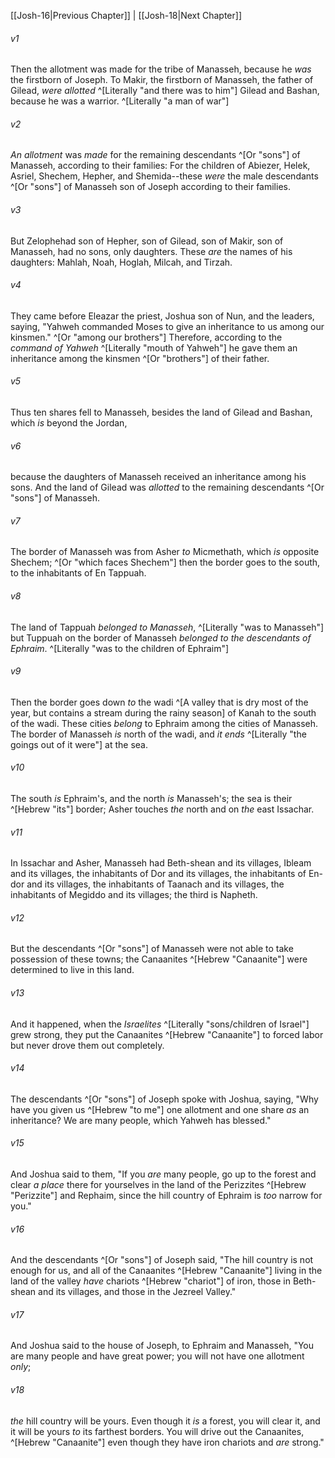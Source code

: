 ﻿---
aliases:
  - Joshua 17
---

[[Josh-16|Previous Chapter]] | [[Josh-18|Next Chapter]]

###### v1
Then the allotment was made for the tribe of Manasseh, because he _was_ the firstborn of Joseph. To Makir, the firstborn of Manasseh, the father of Gilead, _were allotted_ ^[Literally "and there was to him"] Gilead and Bashan, because he was a warrior. ^[Literally "a man of war"]

###### v2
_An allotment_ was _made_ for the remaining descendants ^[Or "sons"] of Manasseh, according to their families: For the children of Abiezer, Helek, Asriel, Shechem, Hepher, and Shemida--these _were_ the male descendants ^[Or "sons"] of Manasseh son of Joseph according to their families.

###### v3
But Zelophehad son of Hepher, son of Gilead, son of Makir, son of Manasseh, had no sons, only daughters. These _are_ the names of his daughters: Mahlah, Noah, Hoglah, Milcah, and Tirzah.

###### v4
They came before Eleazar the priest, Joshua son of Nun, and the leaders, saying, "Yahweh commanded Moses to give an inheritance to us among our kinsmen." ^[Or "among our brothers"] Therefore, according to the _command of Yahweh_ ^[Literally "mouth of Yahweh"] he gave them an inheritance among the kinsmen ^[Or "brothers"] of their father.

###### v5
Thus ten shares fell to Manasseh, besides the land of Gilead and Bashan, which _is_ beyond the Jordan,

###### v6
because the daughters of Manasseh received an inheritance among his sons. And the land of Gilead was _allotted_ to the remaining descendants ^[Or "sons"] of Manasseh.

###### v7
The border of Manasseh was from Asher _to_ Micmethath, which _is_ opposite Shechem; ^[Or "which faces Shechem"] then the border goes to the south, to the inhabitants of En Tappuah.

###### v8
The land of Tappuah _belonged to Manasseh_, ^[Literally "was to Manasseh"] but Tuppuah on the border of Manasseh _belonged to the descendants of Ephraim_. ^[Literally "was to the children of Ephraim"]

###### v9
Then the border goes down _to_ the wadi ^[A valley that is dry most of the year, but contains a stream during the rainy season] of Kanah to the south of the wadi. These cities _belong_ to Ephraim among the cities of Manasseh. The border of Manasseh _is_ north of the wadi, and _it ends_ ^[Literally "the goings out of it were"] at the sea.

###### v10
The south _is_ Ephraim's, and the north _is_ Manasseh's; the sea is their ^[Hebrew "its"] border; Asher touches _the_ north and on _the_ east Issachar.

###### v11
In Issachar and Asher, Manasseh had Beth-shean and its villages, Ibleam and its villages, the inhabitants of Dor and its villages, the inhabitants of En-dor and its villages, the inhabitants of Taanach and its villages, the inhabitants of Megiddo and its villages; the third is Napheth.

###### v12
But the descendants ^[Or "sons"] of Manasseh were not able to take possession of these towns; the Canaanites ^[Hebrew "Canaanite"] were determined to live in this land.

###### v13
And it happened, when the _Israelites_ ^[Literally "sons/children of Israel"] grew strong, they put the Canaanites ^[Hebrew "Canaanite"] to forced labor but never drove them out completely.

###### v14
The descendants ^[Or "sons"] of Joseph spoke with Joshua, saying, "Why have you given us ^[Hebrew "to me"] one allotment and one share _as_ an inheritance? We are many people, which Yahweh has blessed."

###### v15
And Joshua said to them, "If you _are_ many people, go up to the forest and clear _a place_ there for yourselves in the land of the Perizzites ^[Hebrew "Perizzite"] and Rephaim, since the hill country of Ephraim is _too_ narrow for you."

###### v16
And the descendants ^[Or "sons"] of Joseph said, "The hill country is not enough for us, and all of the Canaanites ^[Hebrew "Canaanite"] living in the land of the valley _have_ chariots ^[Hebrew "chariot"] of iron, those in Beth-shean and its villages, and those in the Jezreel Valley."

###### v17
And Joshua said to the house of Joseph, to Ephraim and Manasseh, "You are many people and have great power; you will not have one allotment _only_;

###### v18
_the_ hill country will be yours. Even though it _is_ a forest, you will clear it, and it will be yours _to_ its farthest borders. You will drive out the Canaanites, ^[Hebrew "Canaanite"] even though they have iron chariots and _are_ strong."